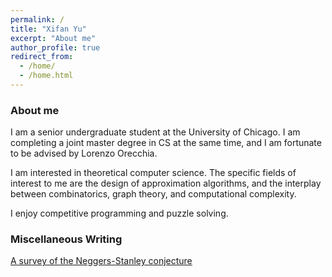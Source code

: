 ```yaml
---
permalink: /
title: "Xifan Yu"
excerpt: "About me"
author_profile: true
redirect_from: 
  - /home/
  - /home.html
---
```



### About me

I am a senior undergraduate student at the University of Chicago. I am completing a joint master degree in CS at the same time, and I am fortunate to be advised by Lorenzo Orecchia.

I am interested in theoretical computer science. The specific fields of interest to me are the design of approximation algorithms, and the interplay between combinatorics, graph theory, and computational complexity.

I enjoy competitive programming and puzzle solving.


### Miscellaneous Writing

[A survey of the Neggers-Stanley conjecture](/file/A_Survey_Of_The_Neggers-Stanley_Conjecture.pdf)



